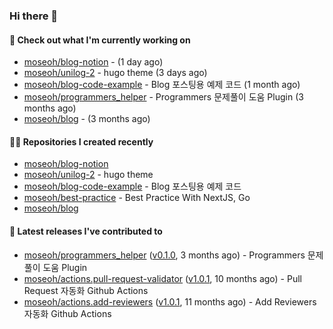 ### Hi there 👋

#### 👷 Check out what I'm currently working on

- [moseoh/blog-notion](https://github.com/moseoh/blog-notion) -  (1 day ago)
- [moseoh/unilog-2](https://github.com/moseoh/unilog-2) - hugo theme (3 days ago)
- [moseoh/blog-code-example](https://github.com/moseoh/blog-code-example) - Blog 포스팅용 예제 코드 (1 month ago)
- [moseoh/programmers_helper](https://github.com/moseoh/programmers_helper) - Programmers 문제풀이 도움 Plugin (3 months ago)
- [moseoh/blog](https://github.com/moseoh/blog) -  (3 months ago)

#### 👨‍💻 Repositories I created recently

- [moseoh/blog-notion](https://github.com/moseoh/blog-notion)
- [moseoh/unilog-2](https://github.com/moseoh/unilog-2) - hugo theme
- [moseoh/blog-code-example](https://github.com/moseoh/blog-code-example) - Blog 포스팅용 예제 코드
- [moseoh/best-practice](https://github.com/moseoh/best-practice) - Best Practice With NextJS, Go
- [moseoh/blog](https://github.com/moseoh/blog)

#### 🚀 Latest releases I've contributed to

- [moseoh/programmers_helper](https://github.com/moseoh/programmers_helper) ([v0.1.0](https://github.com/moseoh/programmers_helper/releases/tag/v0.1.0), 3 months ago) - Programmers 문제풀이 도움 Plugin
- [moseoh/actions.pull-request-validator](https://github.com/moseoh/actions.pull-request-validator) ([v1.0.1](https://github.com/moseoh/actions.pull-request-validator/releases/tag/v1.0.1), 10 months ago) - Pull Request 자동화 Github Actions
- [moseoh/actions.add-reviewers](https://github.com/moseoh/actions.add-reviewers) ([v1.0.1](https://github.com/moseoh/actions.add-reviewers/releases/tag/v1.0.1), 11 months ago) - Add Reviewers 자동화 Github Actions

